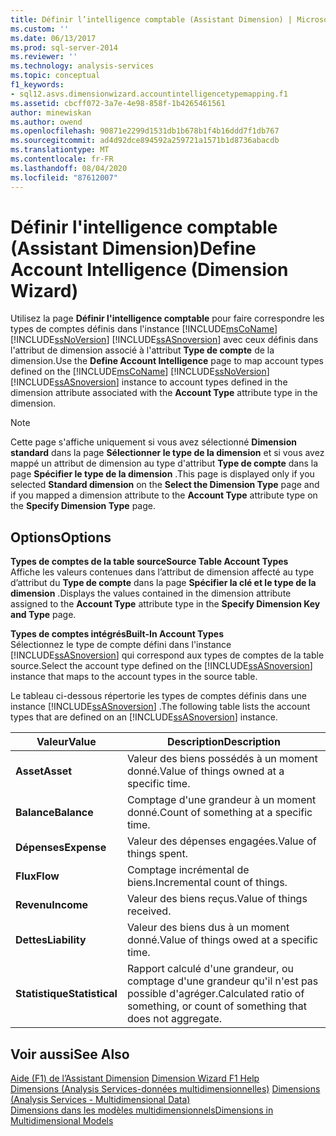 ```yaml
---
title: Définir l’intelligence comptable (Assistant Dimension) | Microsoft Docs
ms.custom: ''
ms.date: 06/13/2017
ms.prod: sql-server-2014
ms.reviewer: ''
ms.technology: analysis-services
ms.topic: conceptual
f1_keywords:
- sql12.asvs.dimensionwizard.accountintelligencetypemapping.f1
ms.assetid: cbcff072-3a7e-4e98-858f-1b4265461561
author: minewiskan
ms.author: owend
ms.openlocfilehash: 90871e2299d1531db1b678b1f4b16ddd7f1db767
ms.sourcegitcommit: ad4d92dce894592a259721a1571b1d8736abacdb
ms.translationtype: MT
ms.contentlocale: fr-FR
ms.lasthandoff: 08/04/2020
ms.locfileid: "87612007"
---
```

# <a name="define-account-intelligence-dimension-wizard"></a><span data-ttu-id="45cca-102">Définir l'intelligence comptable (Assistant Dimension)</span><span class="sxs-lookup"><span data-stu-id="45cca-102">Define Account Intelligence (Dimension Wizard)</span></span>
  <span data-ttu-id="45cca-103">Utilisez la page **Définir l'intelligence comptable** pour faire correspondre les types de comptes définis dans l'instance [!INCLUDE[msCoName](../includes/msconame-md.md)] [!INCLUDE[ssNoVersion](../includes/ssnoversion-md.md)] [!INCLUDE[ssASnoversion](../includes/ssasnoversion-md.md)] avec ceux définis dans l'attribut de dimension associé à l'attribut **Type de compte** de la dimension.</span><span class="sxs-lookup"><span data-stu-id="45cca-103">Use the **Define Account Intelligence** page to map account types defined on the [!INCLUDE[msCoName](../includes/msconame-md.md)] [!INCLUDE[ssNoVersion](../includes/ssnoversion-md.md)] [!INCLUDE[ssASnoversion](../includes/ssasnoversion-md.md)] instance to account types defined in the dimension attribute associated with the **Account Type** attribute type in the dimension.</span></span>  
  
> [!NOTE]  
>  <span data-ttu-id="45cca-104"> Cette page s'affiche uniquement si vous avez sélectionné **Dimension standard** dans la page **Sélectionner le type de la dimension** et si vous avez mappé un attribut de dimension au type d'attribut **Type de compte** dans la page **Spécifier le type de la dimension** .</span><span class="sxs-lookup"><span data-stu-id="45cca-104">This page is displayed only if you selected **Standard dimension** on the **Select the Dimension Type** page and if you mapped a dimension attribute to the **Account Type** attribute type on the **Specify Dimension Type** page.</span></span>  
  
## <a name="options"></a><span data-ttu-id="45cca-105">Options</span><span class="sxs-lookup"><span data-stu-id="45cca-105">Options</span></span>  
 <span data-ttu-id="45cca-106">**Types de comptes de la table source**</span><span class="sxs-lookup"><span data-stu-id="45cca-106">**Source Table Account Types**</span></span>  
 <span data-ttu-id="45cca-107">Affiche les valeurs contenues dans l’attribut de dimension affecté au type d’attribut du **Type de compte** dans la page **Spécifier la clé et le type de la dimension** .</span><span class="sxs-lookup"><span data-stu-id="45cca-107">Displays the values contained in the dimension attribute assigned to the **Account Type** attribute type in the **Specify Dimension Key and Type** page.</span></span>  
  
 <span data-ttu-id="45cca-108">**Types de comptes intégrés**</span><span class="sxs-lookup"><span data-stu-id="45cca-108">**Built-In Account Types**</span></span>  
 <span data-ttu-id="45cca-109">Sélectionnez le type de compte défini dans l'instance [!INCLUDE[ssASnoversion](../includes/ssasnoversion-md.md)] qui correspond aux types de comptes de la table source.</span><span class="sxs-lookup"><span data-stu-id="45cca-109">Select the account type defined on the [!INCLUDE[ssASnoversion](../includes/ssasnoversion-md.md)] instance that maps to the account types in the source table.</span></span>  
  
 <span data-ttu-id="45cca-110">Le tableau ci-dessous répertorie les types de comptes définis dans une instance [!INCLUDE[ssASnoversion](../includes/ssasnoversion-md.md)] .</span><span class="sxs-lookup"><span data-stu-id="45cca-110">The following table lists the account types that are defined on an [!INCLUDE[ssASnoversion](../includes/ssasnoversion-md.md)] instance.</span></span>  
  
|<span data-ttu-id="45cca-111">Valeur</span><span class="sxs-lookup"><span data-stu-id="45cca-111">Value</span></span>|<span data-ttu-id="45cca-112">Description</span><span class="sxs-lookup"><span data-stu-id="45cca-112">Description</span></span>|  
|-----------|-----------------|  
|<span data-ttu-id="45cca-113">**Asset**</span><span class="sxs-lookup"><span data-stu-id="45cca-113">**Asset**</span></span>|<span data-ttu-id="45cca-114">Valeur des biens possédés à un moment donné.</span><span class="sxs-lookup"><span data-stu-id="45cca-114">Value of things owned at a specific time.</span></span>|  
|<span data-ttu-id="45cca-115">**Balance**</span><span class="sxs-lookup"><span data-stu-id="45cca-115">**Balance**</span></span>|<span data-ttu-id="45cca-116">Comptage d'une grandeur à un moment donné.</span><span class="sxs-lookup"><span data-stu-id="45cca-116">Count of something at a specific time.</span></span>|  
|<span data-ttu-id="45cca-117">**Dépenses**</span><span class="sxs-lookup"><span data-stu-id="45cca-117">**Expense**</span></span>|<span data-ttu-id="45cca-118">Valeur des dépenses engagées.</span><span class="sxs-lookup"><span data-stu-id="45cca-118">Value of things spent.</span></span>|  
|<span data-ttu-id="45cca-119">**Flux**</span><span class="sxs-lookup"><span data-stu-id="45cca-119">**Flow**</span></span>|<span data-ttu-id="45cca-120">Comptage incrémental de biens.</span><span class="sxs-lookup"><span data-stu-id="45cca-120">Incremental count of things.</span></span>|  
|<span data-ttu-id="45cca-121">**Revenu**</span><span class="sxs-lookup"><span data-stu-id="45cca-121">**Income**</span></span>|<span data-ttu-id="45cca-122">Valeur des biens reçus.</span><span class="sxs-lookup"><span data-stu-id="45cca-122">Value of things received.</span></span>|  
|<span data-ttu-id="45cca-123">**Dettes**</span><span class="sxs-lookup"><span data-stu-id="45cca-123">**Liability**</span></span>|<span data-ttu-id="45cca-124">Valeur des biens dus à un moment donné.</span><span class="sxs-lookup"><span data-stu-id="45cca-124">Value of things owed at a specific time.</span></span>|  
|<span data-ttu-id="45cca-125">**Statistique**</span><span class="sxs-lookup"><span data-stu-id="45cca-125">**Statistical**</span></span>|<span data-ttu-id="45cca-126">Rapport calculé d'une grandeur, ou comptage d'une grandeur qu'il n'est pas possible d'agréger.</span><span class="sxs-lookup"><span data-stu-id="45cca-126">Calculated ratio of something, or count of something that does not aggregate.</span></span>|  
  
## <a name="see-also"></a><span data-ttu-id="45cca-127">Voir aussi</span><span class="sxs-lookup"><span data-stu-id="45cca-127">See Also</span></span>  
 <span data-ttu-id="45cca-128">[Aide (F1) de l’Assistant Dimension](dimension-wizard-f1-help.md) </span><span class="sxs-lookup"><span data-stu-id="45cca-128">[Dimension Wizard F1 Help](dimension-wizard-f1-help.md) </span></span>  
 <span data-ttu-id="45cca-129">[Dimensions &#40;Analysis Services-données multidimensionnelles&#41;](multidimensional-models-olap-logical-dimension-objects/dimensions-analysis-services-multidimensional-data.md) </span><span class="sxs-lookup"><span data-stu-id="45cca-129">[Dimensions &#40;Analysis Services - Multidimensional Data&#41;](multidimensional-models-olap-logical-dimension-objects/dimensions-analysis-services-multidimensional-data.md) </span></span>  
 [<span data-ttu-id="45cca-130">Dimensions dans les modèles multidimensionnels</span><span class="sxs-lookup"><span data-stu-id="45cca-130">Dimensions in Multidimensional Models</span></span>](multidimensional-models/dimensions-in-multidimensional-models.md)  
  
  
